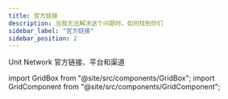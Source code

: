 ```yaml
---
title: 官方链接
description: 当我无法解决这个问题时，如何找到你们
sidebar_label: "官方链接"
sidebar_position: 2
---
```


Unit Network 官方链接、平台和渠道

import GridBox from "@site/src/components/GridBox";
import GridComponent from "@site/src/components/GridComponent";

<GridComponent>
  <GridBox title={"应用"} link={"https://app.unit.network/"} />
  <GridBox title={"文档中心"} link={"https://docs.unit.network/"} />
  <GridBox title={"Twitter"} link={"https://twitter.com/theunitnetwork"} />
  <GridBox title={"Discord"} link={"https://discord.com/invite/unitnetwork"} />
  <GridBox title={"LinkedIn"} link={"https://www.linkedin.com/company/theunitnetwork/"} />
  <GridBox title={"YouTube"} link={"https://www.youtube.com/c/UnitGlobal"} />
  <GridBox title={"Instagram"} link={"https://www.instagram.com/unit.network/"} />
  <GridBox title={"文章"} link={"https://unitnetwork.medium.com/"} />
  <GridBox title={"Facebook"} link={"https://www.facebook.com/theunitnetwork"} />
</GridComponent>
